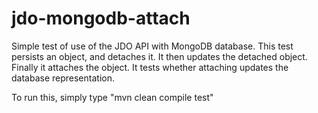 jdo-mongodb-attach
==================

Simple test of use of the JDO API with MongoDB database.
This test persists an object, and detaches it. It then updates the detached object. Finally it attaches the object. It tests whether attaching updates the database representation.

To run this, simply type "mvn clean compile test"
